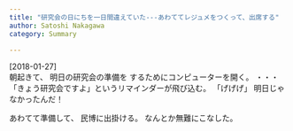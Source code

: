 ```yaml
---
title: "研究会の日にちを一日間違えていた---あわててレジュメをつくって、出席する"
author: Satoshi Nakagawa
category: Summary

---
```


[2018-01-27]  
 朝起きて、
明日の研究会の準備を
するためにコンピューターを開く。
・・・「きょう研究会ですよ」というリマインダーが飛び込む。
「げげげ」
明日じゃなかったんだ！

<!--more-->

 あわてて準備して、
民博に出掛ける。
なんとか無難にこなした。

